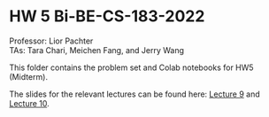 # HW 5 Bi-BE-CS-183-2022
Professor: Lior Pachter  
TAs: Tara Chari, Meichen Fang, and Jerry Wang

This folder contains the problem set and Colab notebooks for HW5 (Midterm).

The slides for the relevant lectures can be found here: [Lecture 9](https://docs.google.com/presentation/d/1AfmkXqG322vgksxbbLxfI0rl21NH7j954U5dUaL8ngY/edit?usp=sharing) and [Lecture 10](https://docs.google.com/presentation/d/1PB4rKzyxh954kssoShHgiRFcJTl9BJvRAQ49zNZzdx8/edit?usp=sharing).


